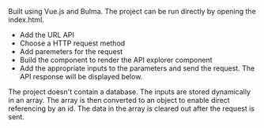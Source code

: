 Built using Vue.js and Bulma.
The project can be run directly by opening the index.html. 
 - Add the URL API
 - Choose a HTTP request method
 - Add paremeters for the request
 - Build the component to render the API explorer component
 - Add the appropriate inputs to the parameters and send the request. The API response will be displayed below.
 
The project doesn't contain a database. The inputs are stored dynamically in an array. 
The array is then converted to an object to enable direct referencing by an id. 
The data in the array is cleared out after the request is sent. 

